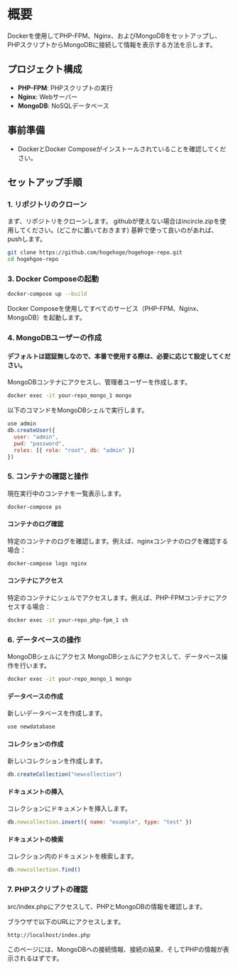 # 概要

Dockerを使用してPHP-FPM、Nginx、およびMongoDBをセットアップし、PHPスクリプトからMongoDBに接続して情報を表示する方法を示します。

## プロジェクト構成

- **PHP-FPM**: PHPスクリプトの実行
- **Nginx**: Webサーバー
- **MongoDB**: NoSQLデータベース

## 事前準備

- DockerとDocker Composeがインストールされていることを確認してください。

## セットアップ手順

### 1. リポジトリのクローン

まず、リポジトリをクローンします。
githubが使えない場合はincircle.zipを使用してください。(どこかに置いておきます)
基幹で使って良いのがあれば、pushします。

```sh
git clone https://github.com/hogehoge/hogehoge-repo.git
cd hogehgoe-repo

```
### 3. Docker Composeの起動
```sh
docker-compose up --build
```
Docker Composeを使用してすべてのサービス（PHP-FPM、Nginx、MongoDB）を起動します。

### 4. MongoDBユーザーの作成
#### デフォルトは認証無しなので、本番で使用する際は、必要に応じて設定してください。
MongoDBコンテナにアクセスし、管理者ユーザーを作成します。

```sh
docker exec -it your-repo_mongo_1 mongo
```

以下のコマンドをMongoDBシェルで実行します。

```javascript
use admin
db.createUser({
  user: "admin",
  pwd: "password",
  roles: [{ role: "root", db: "admin" }]
})
```

### 5. コンテナの確認と操作
現在実行中のコンテナを一覧表示します。

```sh
docker-compose ps
```

#### コンテナのログ確認
特定のコンテナのログを確認します。例えば、nginxコンテナのログを確認する場合：

```sh
docker-compose logs nginx
```

#### コンテナにアクセス
特定のコンテナにシェルでアクセスします。例えば、PHP-FPMコンテナにアクセスする場合：

```sh
docker exec -it your-repo_php-fpm_1 sh
```

### 6. データベースの操作
MongoDBシェルにアクセス
MongoDBシェルにアクセスして、データベース操作を行います。

```sh
docker exec -it your-repo_mongo_1 mongo
```

#### データベースの作成
新しいデータベースを作成します。

```javascript
use newdatabase
```

#### コレクションの作成
新しいコレクションを作成します。

```javascript
db.createCollection("newcollection")
```

#### ドキュメントの挿入
コレクションにドキュメントを挿入します。

```javascript
db.newcollection.insert({ name: "example", type: "test" })
```

#### ドキュメントの検索
コレクション内のドキュメントを検索します。

```javascript
db.newcollection.find()
```
### 7. PHPスクリプトの確認

src/index.phpにアクセスして、PHPとMongoDBの情報を確認します。

ブラウザで以下のURLにアクセスします。

```sh
http://localhost/index.php
```
このページには、MongoDBへの接続情報、接続の結果、そしてPHPの情報が表示されるはずです。
